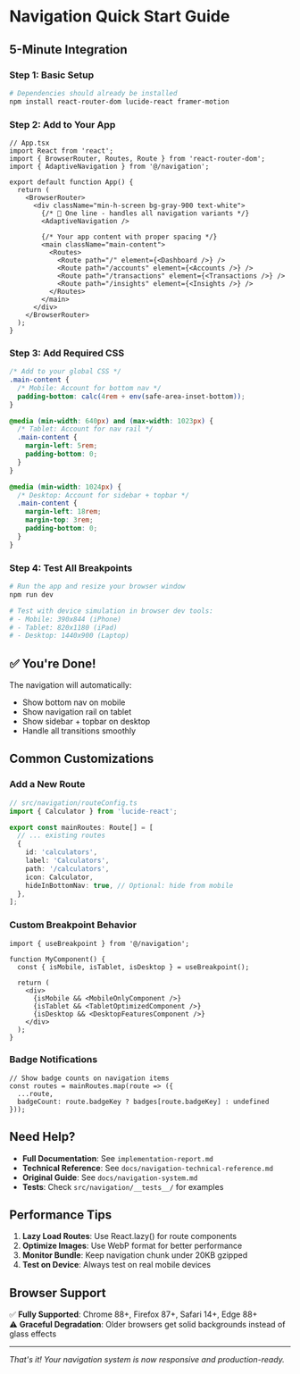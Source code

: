 # Navigation Quick Start Guide

## 5-Minute Integration

### Step 1: Basic Setup

```bash
# Dependencies should already be installed
npm install react-router-dom lucide-react framer-motion
```

### Step 2: Add to Your App

```tsx
// App.tsx
import React from 'react';
import { BrowserRouter, Routes, Route } from 'react-router-dom';
import { AdaptiveNavigation } from '@/navigation';

export default function App() {
  return (
    <BrowserRouter>
      <div className="min-h-screen bg-gray-900 text-white">
        {/* 🎯 One line - handles all navigation variants */}
        <AdaptiveNavigation />
        
        {/* Your app content with proper spacing */}
        <main className="main-content">
          <Routes>
            <Route path="/" element={<Dashboard />} />
            <Route path="/accounts" element={<Accounts />} />
            <Route path="/transactions" element={<Transactions />} />
            <Route path="/insights" element={<Insights />} />
          </Routes>
        </main>
      </div>
    </BrowserRouter>
  );
}
```

### Step 3: Add Required CSS

```css
/* Add to your global CSS */
.main-content {
  /* Mobile: Account for bottom nav */
  padding-bottom: calc(4rem + env(safe-area-inset-bottom));
}

@media (min-width: 640px) and (max-width: 1023px) {
  /* Tablet: Account for nav rail */
  .main-content {
    margin-left: 5rem;
    padding-bottom: 0;
  }
}

@media (min-width: 1024px) {
  /* Desktop: Account for sidebar + topbar */
  .main-content {
    margin-left: 18rem;
    margin-top: 3rem;
    padding-bottom: 0;
  }
}
```

### Step 4: Test All Breakpoints

```bash
# Run the app and resize your browser window
npm run dev

# Test with device simulation in browser dev tools:
# - Mobile: 390x844 (iPhone)
# - Tablet: 820x1180 (iPad) 
# - Desktop: 1440x900 (Laptop)
```

## ✅ You're Done!

The navigation will automatically:
- Show bottom nav on mobile
- Show navigation rail on tablet  
- Show sidebar + topbar on desktop
- Handle all transitions smoothly

## Common Customizations

### Add a New Route

```typescript
// src/navigation/routeConfig.ts
import { Calculator } from 'lucide-react';

export const mainRoutes: Route[] = [
  // ... existing routes
  {
    id: 'calculators',
    label: 'Calculators',
    path: '/calculators',
    icon: Calculator,
    hideInBottomNav: true, // Optional: hide from mobile
  },
];
```

### Custom Breakpoint Behavior

```tsx
import { useBreakpoint } from '@/navigation';

function MyComponent() {
  const { isMobile, isTablet, isDesktop } = useBreakpoint();
  
  return (
    <div>
      {isMobile && <MobileOnlyComponent />}
      {isTablet && <TabletOptimizedComponent />}
      {isDesktop && <DesktopFeaturesComponent />}
    </div>
  );
}
```

### Badge Notifications

```tsx
// Show badge counts on navigation items
const routes = mainRoutes.map(route => ({
  ...route,
  badgeCount: route.badgeKey ? badges[route.badgeKey] : undefined
}));
```

## Need Help?

- **Full Documentation**: See `implementation-report.md`
- **Technical Reference**: See `docs/navigation-technical-reference.md`
- **Original Guide**: See `docs/navigation-system.md`
- **Tests**: Check `src/navigation/__tests__/` for examples

## Performance Tips

1. **Lazy Load Routes**: Use React.lazy() for route components
2. **Optimize Images**: Use WebP format for better performance
3. **Monitor Bundle**: Keep navigation chunk under 20KB gzipped
4. **Test on Device**: Always test on real mobile devices

## Browser Support

✅ **Fully Supported**: Chrome 88+, Firefox 87+, Safari 14+, Edge 88+  
⚠️ **Graceful Degradation**: Older browsers get solid backgrounds instead of glass effects

---

*That's it! Your navigation system is now responsive and production-ready.*